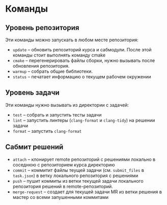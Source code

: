 # Команды

## Уровень репозитория

Эти команды можно запускать в любом месте репозитория:

* `update` – обновить репозиторий курса и сабмодули. После этой команды стоит выполнять команду cmake
* `cmake` – перегенерировать файлы сборки, нужно вызывать после обновления репозитория.
* `warmup` – собрать общие библиотеки.
* `status` – печатает информацию о текущем рабочем окружении

## Уровень задачи

Эти команды нужно вызывать из директории с задачей:

* `test` – собрать и запустить тесты задачи
* `lint` – запустить линтеры (`clang-format` и `clang-tidy`) на решении задачи
* `format` – запустить `clang-format`

## Сабмит решений

* `attach` – клонирует remote репозиторий c решениями локально в соседнюю с репозиторием курса директорию
* `commit` – коммитит файлы теущей задачи (см. `submit_files` в `task.json`) в ветку локального репозитория с решениями
* `push` – пушит коммиты из ветки текущей задачи локального репозитория решений в remote-репозиторий.
* `merge-request` – создает для текущей задачи MR из ветки решения в мастер со всеми запушенными коммитами
